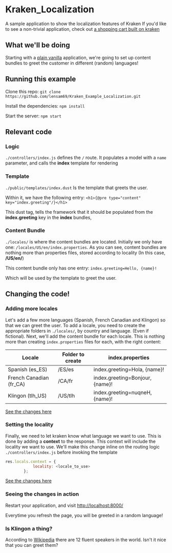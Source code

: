 # Kraken_Localization

A sample application to show the localization features of Kraken
If you'd like to see a non-trivial application, check out [a shopping cart built on kraken](https://github.com/lmarkus/Kraken_Example_Shopping_Cart/)

## What we'll be doing

Starting with a [plain vanilla](https://github.com/lensam69/Kraken_Example_Localization/commit/281da0b8260fe4d47ef52252cf89e43b87c7bc1c) application, we're going to set up content bundles to greet the customer in different (random) languages!

## Running this example

Clone this repo: `git clone https://github.com/lensam69/Kraken_Example_Localization.git`

Install the dependencies: `npm install`

Start the server: `npm start`

## Relevant code

### Logic
 `./controllers/index.js` defines the `/` route. It populates a model with a `name` parameter, and calls the **index** template for rendering

### Template
 `./public/templates/index.dust` Is the template that greets the user.

 Within it, we have the following entry:
 ` <h1>{@pre type="content" key="index.greeting"/}</h1> `

 This dust tag, tells the framework that it should be populated from the **index.greeting** key in the **index** bundles,

### Content Bundle

 `./locales/` is where the content bundles are located. Initially we only have one: `/locales/US/en/index.properties`.
 As you can see, content bundles are nothing more than properties files, stored according to locality (In this case, **/US/en/**)

 This content bundle only has one entry:
 `index.greeting=Hello, {name}!`

 Which will be used by the template to greet the user.


## Changing the code!

### Adding more locales
Let's add a few more languages (Spanish, French Canadian and Klingon) so that we can greet the user.  To add a locale,
you need to create the appropriate folders in `./locales/`, by country and language. (Even if fictional). Next, we'll add
the content bundle for each locale. This is nothing more than creating `index.properties` files for each, with the right content:

| Locale | Folder to create | index.properties |
| -------- | ------------------ |------------------ |
| Spanish (es_ES) | /ES/es | index.greeting=Hola, {name}! |
| French Canadian (fr_CA) | /CA/fr | index.greeting=Bonjour, {name}! |
| Klingon (tlh_US) | /US/tlh | index.greeting=nuqneH, {name}! |

[See the changes here](https://github.com/lensam69/Kraken_Example_Localization/commit/26f6a4ccb08c864d6ca803d6d4e20a165e676b91)

### Setting the locality
Finally, we need to let kraken know what language we want to use.
This is done by adding a **context** to the response. This context will include the locality we want to use. We'll make this change inline
on the routing logic `./controllers/index.js` before invoking the template

```javascript
res.locals.context = {
            locality: <locale_to_use>
        };
```        

[See the changes here](https://github.com/lensam69/Kraken_Example_Localization/commit/7cbbbf679c449e39815a1168726fecf98399383e)

### Seeing the changes in action
Restart your application, and visit [http://localhost:8000/](http://localhost:8000/)

Everytime you refresh the page, you will be greeted in a random language!


### Is Klingon a thing?
According to [Wikipedia](http://en.wikipedia.org/wiki/Klingon_language) there are 12 fluent speakers in the world.
Isn't it nice that you can greet them?
